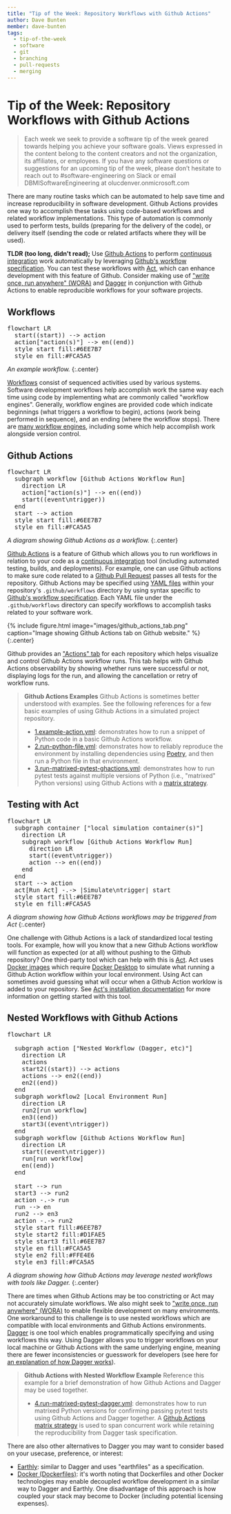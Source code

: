 ```yaml
---
title: "Tip of the Week: Repository Workflows with Github Actions"
author: Dave Bunten
member: dave-bunten
tags:
  - tip-of-the-week
  - software
  - git
  - branching
  - pull-requests
  - merging
---
```


# Tip of the Week: Repository Workflows with Github Actions

> Each week we seek to provide a software tip of the week geared towards helping you achieve your software goals. Views expressed in the content belong to the content creators and not the organization, its affiliates, or employees. If you have any software questions or suggestions for an upcoming tip of the week, please don’t hesitate to reach out to #software-engineering on Slack or email DBMISoftwareEngineering at olucdenver.onmicrosoft.com

There are many routine tasks which can be automated to help save time and increase reproducibility in software development. Github Actions provides one way to accomplish these tasks using code-based workflows and related workflow implementations. This type of automation is commonly used to perform tests, builds (preparing for the delivery of the code), or delivery itself (sending the code or related artifacts where they will be used).

__TLDR (too long, didn't read);__
Use [Github Actions](https://docs.github.com/en/actions) to perform [continuous integration](https://en.wikipedia.org/wiki/Continuous_integration) work automatically by leveraging [Github's workflow specification](https://docs.github.com/en/actions/using-workflows/workflow-syntax-for-github-actions). You can test these workflows with [Act](https://github.com/nektos/act), which can enhance development with this feature of Github. Consider making use of ["write once, run anywhere" (WORA)](https://en.wikipedia.org/wiki/Write_once,_run_anywhere) and [Dagger](https://docs.dagger.io/) in conjunction with Github Actions to enable reproducible workflows for your software projects.

## Workflows

<pre class="mermaid">
flowchart LR
  start((start)) --> action
  action["action(s)"] --> en((end))
  style start fill:#6EE7B7
  style en fill:#FCA5A5
</pre>
<script type="module">
  import mermaid from 'https://unpkg.com/mermaid@9/dist/mermaid.esm.min.mjs';
  mermaid.initialize({ startOnLoad: true });
</script>

_An example workflow._
{:.center}

[Workflows](https://en.wikipedia.org/wiki/Workflow) consist of sequenced activities used by various systems. Software development  workflows help accomplish work the same way each time using code by implementing what are commonly called "workflow engines". Generally, workflow engines are provided code which indicate beginnings (what triggers a workflow to begin), actions (work being performed in sequence), and an ending (where the workflow stops). There are [many workflow engines](https://s.apache.org/existing-workflow-systems), including some which help accomplish work alongside version control.

## Github Actions

<pre class="mermaid">
flowchart LR
  subgraph workflow [Github Actions Workflow Run]
    direction LR
    action["action(s)"] --> en((end))
    start((event\ntrigger))
  end
  start --> action
  style start fill:#6EE7B7
  style en fill:#FCA5A5
</pre>

_A diagram showing Github Actions as a workflow._
{:.center}

[Github Actions](https://docs.github.com/en/actions) is a feature of Github which allows you to run workflows in relation to your code as a [continuous integration](https://en.wikipedia.org/wiki/Continuous_integration) tool (including automated testing, builds, and deployments). For example, one can use Github actions to make sure code related to a [Github Pull Request](https://docs.github.com/en/pull-requests/collaborating-with-pull-requests/proposing-changes-to-your-work-with-pull-requests/about-pull-requests) passes all tests for the repository. Github Actions may be specified using [YAML files](https://en.wikipedia.org/wiki/YAML) within your repository's `.github/workflows` directory by using syntax specific to [Github's workflow specification](https://docs.github.com/en/actions/using-workflows/workflow-syntax-for-github-actions). Each YAML file under the `.github/workflows` directory can specify workflows to accomplish tasks related to your software work.

{% include figure.html image="images/github_actions_tab.png" caption="Image showing Github Actions tab on Github website." %}
{:.center}

Github provides an ["Actions" tab](https://docs.github.com/en/actions/learn-github-actions/understanding-github-actions#viewing-the-activity-for-a-workflow-run) for each repository which helps visualize and control Github Actions workflow runs. This tab helps with Github Actions observability by showing whether runs were successful or not, displaying logs for the run, and allowing the cancellation or retry of workflow runs.

> __Github Actions Examples__
> Github Actions is sometimes better understood with examples. See the following references for a few basic examples of using Github Actions in a simulated project repository.
>
> - [1.example-action.yml](https://github.com/CU-DBMI/demo-github-actions/blob/main/.github/workflows/1.example-action.yml): demonstrates how to run a snippet of Python code in a basic Github Actions workflow.
> - [2.run-python-file.yml](https://github.com/CU-DBMI/demo-github-actions/blob/main/.github/workflows/2.run-python-file.yml): demonstrates how to reliably reproduce the environment by installing dependencies using [Poetry](https://python-poetry.org/docs/), and then run a Python file in that environment.
> - [3.run-matrixed-pytest-ghactions.yml](https://github.com/CU-DBMI/demo-github-actions/blob/main/.github/workflows/3.run-matrixed-pytest-ghactions.yml): demonstrates how to run pytest tests against multiple versions of Python (i.e., "matrixed" Python versions) using Github Actions with a [matrix strategy](https://docs.github.com/en/actions/using-jobs/using-a-matrix-for-your-jobs).
>
## Testing with Act

<pre class="mermaid">
flowchart LR
  subgraph container ["local simulation container(s)"]
    direction LR
    subgraph workflow [Github Actions Workflow Run]
      direction LR
      start((event\ntrigger))
      action --> en((end))
    end
  end
  start --> action
  act[Run Act] -.-> |Simulate\ntrigger| start
  style start fill:#6EE7B7
  style en fill:#FCA5A5
</pre>

_A diagram showing how Github Actions workflows may be triggered from Act_
{:.center}

One challenge with Github Actions is a lack of standardized local testing tools. For example, how will you know that a new Github Actions workflow will function as expected (or at all) without pushing to the Github repository? One third-party tool which can help with this is [Act](https://github.com/nektos/act). Act uses [Docker images](https://github.com/nektos/act#runners) which require [Docker Desktop](https://docs.docker.com/desktop/) to simulate what running a Github Action workflow within your local environment. Using Act can sometimes avoid guessing what will occur when a Github Action worklow is added to your repository. See [Act's installation documentation](https://github.com/nektos/act#installation) for more information on getting started with this tool.

## Nested Workflows with Github Actions

<pre class="mermaid">
flowchart LR

  subgraph action ["Nested Workflow (Dagger, etc)"]
    direction LR
    actions
    start2((start)) --> actions
    actions --> en2((end))
    en2((end))
  end
  subgraph workflow2 [Local Environment Run]
    direction LR
    run2[run workflow]
    en3((end))
    start3((event\ntrigger))
  end
  subgraph workflow [Github Actions Workflow Run]
    direction LR
    start((event\ntrigger))
    run[run workflow]
    en((end))
  end
  
  start --> run
  start3 --> run2
  action -.-> run
  run --> en
  run2 --> en3
  action -.-> run2
  style start fill:#6EE7B7
  style start2 fill:#D1FAE5
  style start3 fill:#6EE7B7
  style en fill:#FCA5A5
  style en2 fill:#FFE4E6
  style en3 fill:#FCA5A5
</pre>

_A diagram showing how Github Actions may leverage nested workflows with tools like Dagger._
{:.center}

There are times when Github Actions may be too constricting or Act may not accurately simulate workflows. We also might seek to ["write once, run anywhere" (WORA)](https://en.wikipedia.org/wiki/Write_once,_run_anywhere) to enable flexible development on many environments. One workaround to this challenge is to use nested workflows which are compatible with local environments and Github Actions environments. [Dagger](https://docs.dagger.io/) is one tool which enables programmatically specifying and using workflows this way. Using Dagger allows you to trigger workflows on your local machine or Github Actions with the same underlying engine, meaning there are fewer inconsistencies or guesswork for developers (see here for [an explanation of how Dagger works](https://docs.dagger.io/cli#how-does-it-work)).

> __Github Actions with Nested Workflow Example__
> Reference this example for a brief demonstration of how Github Actions and Dagger may be used together.
>
> - [4.run-matrixed-pytest-dagger.yml](https://github.com/CU-DBMI/demo-github-actions/blob/main/.github/workflows/4.run-matrixed-pytest-dagger.yml): demonstrates how to run matrixed Python versions for confirming passing pytest tests using Github Actions and Dagger together. A [Github Actions matrix strategy](https://docs.github.com/en/actions/using-jobs/using-a-matrix-for-your-jobs) is used to span concurrent work while retaining the reproducibility from Dagger task specification.

There are also other alternatives to Dagger you may want to consider based on your usecase, preference, or interest:

- [Earthly](https://github.com/earthly/earthly): similar to Dagger and uses "earthfiles" as a specification.
- [Docker (Dockerfiles)](https://docs.docker.com/engine/reference/builder/): it's worth noting that Dockerfiles and other Docker technologies may enable decoupled workflow development in a similar way to Dagger and Earthly. One disadvantage of this approach is how coupled your stack may become to Docker (including potential licensing expenses).
